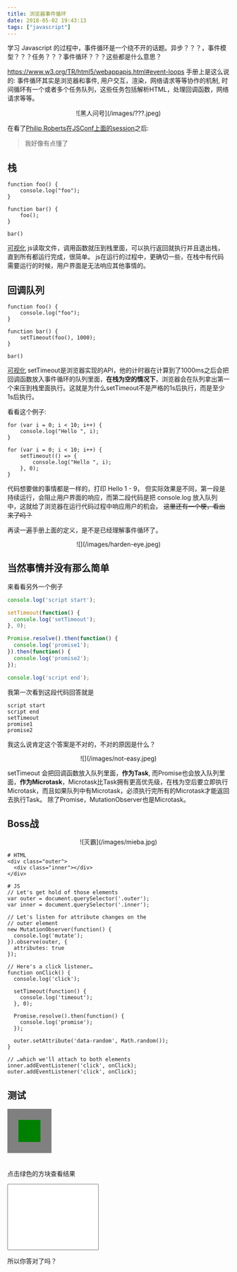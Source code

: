 ```yaml
---
title: 浏览器事件循环
date: 2018-05-02 19:43:13
tags: ["javascript"]
---
```


学习 Javascript 的过程中，事件循环是一个绕不开的话题。异步？？？，事件模型？？？任务？？？事件循环？？？这些都是什么意思？

<!--more-->

https://www.w3.org/TR/html5/webappapis.html#event-loops 手册上是这么说的: 事件循环其实是浏览器和事件, 用户交互，渲染，网络请求等等协作的机制, 时间循环有一个或者多个任务队列，这些任务包括解析HTML，处理回调函数，网络请求等等。

<div style="display: flex; justify-content: center; align-items: center;">
![黑人问号](/images/???.jpeg)
</div>

在看了[Philip Roberts在JSConf上面的session](https://www.youtube.com/watch?v=8aGhZQkoFbQ)之后:
> 我好像有点懂了


## 栈

```
function foo() {
    console.log("foo");
}

function bar() {
    foo();
}

bar()
```
[可视化](http://latentflip.com/loupe/?code=ZnVuY3Rpb24gZm9vKCkgewogICAgY29uc29sZS5sb2coImZvbyIpOwp9CgpmdW5jdGlvbiBiYXIoKSB7CiAgICBmb28oKTsKfQoKYmFyKCk%3D!!!PGJ1dHRvbj5DbGljayBtZSE8L2J1dHRvbj4%3D)
js读取文件，调用函数就压到栈里面，可以执行返回就执行并且退出栈，直到所有都运行完成，很简单。
js在运行的过程中，更确切一些，在栈中有代码需要运行的时候，用户界面是无法响应其他事情的。


## 回调队列

```
function foo() {
    console.log("foo");
}

function bar() {
    setTimeout(foo(), 1000);
}

bar()
```

[可视化](http://latentflip.com/loupe/?code=ZnVuY3Rpb24gZm9vKCkgewogICAgY29uc29sZS5sb2coImZvbyIpOwp9CgpmdW5jdGlvbiBiYXIoKSB7CiAgICBzZXRUaW1lb3V0KGZvbygpLCAxMDAwKTsKfQoKYmFyKCk%3D!!!PGJ1dHRvbj5DbGljayBtZSE8L2J1dHRvbj4%3D)
setTimeout是浏览器实现的API，他的计时器在计算到了1000ms之后会把回调函数放入事件循环的队列里面，<strong>在栈为空的情况下</strong>，浏览器会在队列拿出第一个来压到栈里面执行。这就是为什么setTimeout不是严格的1s后执行，而是至少1s后执行。

看看这个例子:
```
for (var i = 0; i < 10; i++) {
    console.log("Hello ", i);
}

for (var i = 0; i < 10; i++) {
    setTimeout(() => {
        console.log("Hello ", i);
    }, 0);
}
```
代码想要做的事情都是一样的，打印 Hello 1 - 9， 但实际效果是不同，第一段是持续运行，会阻止用户界面的响应，而第二段代码是把 console.log 放入队列中，这就给了浏览器在运行代码过程中响应用户的机会。 <s>这里还有一个梗，看出来了吗？</s>

再读一遍手册上面的定义，是不是已经理解事件循环了。
<div style="display: flex; justify-content: center; align-items: center;">
![](/images/harden-eye.jpeg)
</div>


## 当然事情并没有那么简单

来看看另外一个例子
```javascript
console.log('script start');

setTimeout(function() {
  console.log('setTimeout');
}, 0);

Promise.resolve().then(function() {
  console.log('promise1');
}).then(function() {
  console.log('promise2');
});

console.log('script end');
```

我第一次看到这段代码回答就是 
```
script start
script end
setTimeout
promise1
promise2
```
我这么说肯定这个答案是不对的，不对的原因是什么？

<div style="display: flex; justify-content: center; align-items: center;">
![](/images/not-easy.jpeg)
</div>

setTimeout 会把回调函数放入队列里面，<strong>作为Task</strong>, 而Promise也会放入队列里面，<strong>作为Microtask</strong>，Microtask比Task拥有更高优先级，在栈为空后要立即执行Microtask，而且如果队列中有Microtask，必须执行完所有的Microtask才能返回去执行Task。
除了Promise，MutationObserver也是Microtask。

## Boss战
<div style="display: flex; justify-content: center; align-items: center;">
![灭霸](/images/mieba.jpg)
</div>


```
# HTML
<div class="outer">
  <div class="inner"></div>
</div>

# JS
// Let's get hold of those elements
var outer = document.querySelector('.outer');
var inner = document.querySelector('.inner');

// Let's listen for attribute changes on the
// outer element
new MutationObserver(function() {
  console.log('mutate');
}).observe(outer, {
  attributes: true
});

// Here's a click listener…
function onClick() {
  console.log('click');

  setTimeout(function() {
    console.log('timeout');
  }, 0);

  Promise.resolve().then(function() {
    console.log('promise');
  });

  outer.setAttribute('data-random', Math.random());
}

// …which we'll attach to both elements
inner.addEventListener('click', onClick);
outer.addEventListener('click', onClick);
```

## 测试

<style>
    .outer {
        background: grey;
        height: 100px;
        width: 100px;
        display: flex;
        justify-content: center;
        align-items: center;
        cursor: pointer;
        margin-bottom: 36px;
    }

    .inner {
        background: green;
        width: 50px;
        height: 50px;
    }

    #result-panel {
        outline: none;
        resize: none;
        font-size: 1.1em;
    }
</style>

<div class="outer">
    <div class="inner"></div>
</div>

点击绿色的方块查看结果
<textarea id="result-panel" wrap="off" rows="8"></textarea>

所以你答对了吗？


<script>
var outer = document.querySelector('.outer');
var inner = document.querySelector('.inner');

function log(msg) {
    $('#result-panel').append(msg);
    $('#result-panel').append("\n");
}

new MutationObserver(function() {
  log('mutate');
}).observe(outer, {
  attributes: true
});


function onClick() {
  log('click');

  setTimeout(function() {
    log('timeout');
  }, 0);

  Promise.resolve().then(function() {
    log('promise');
  });

  outer.setAttribute('data-random', Math.random());
}

inner.addEventListener('click', onClick);
outer.addEventListener('click', onClick);
</script>





